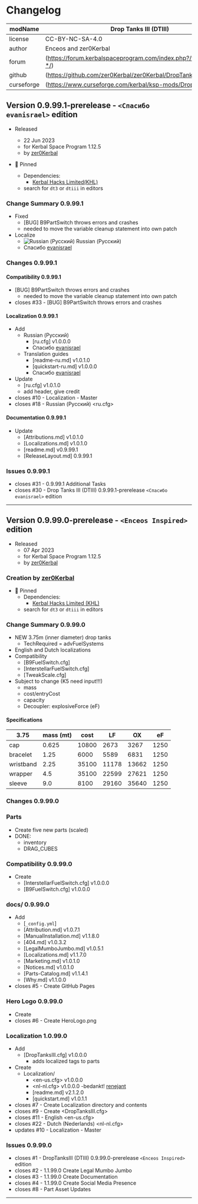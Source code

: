 # Changelog  
  
| modName    | Drop Tanks III (DTIII)                                            |
| ---------- | ----------------------------------------------------------------- |
| license    | CC-BY-NC-SA-4.0                                                   |
| author     | Enceos and zer0Kerbal                                             |
| forum      | (https://forum.kerbalspaceprogram.com/index.php?/topic/209332-*/) |
| github     | (https://github.com/zer0Kerbal/zer0Kerbal/DropTanksIII)           |
| curseforge | (https://www.curseforge.com/kerbal/ksp-mods/DropTanksIII)         |

## Version 0.9.99.1-prerelease - `<Спасибо evanisrael>` edition

* Released
  * 22 Jun 2023
  * for Kerbal Space Program 1.12.5
  * by [zer0Kerbal](http://github.com/zer0Kerbal)

* 📌 Pinned
  * Dependencies:
    * [Kerbal Hacks Limited(KHL)](https://www.curseforge.com/kerbal/ksp-mods/kerbalhacksltd)
  * search for `dt3` or `dtiii` in editors

### Change Summary 0.9.99.1

* Fixed
  * [BUG] B9PartSwitch throws errors and crashes
  * needed to move the variable cleanup statement into own patch
* Localize
  * ![Russian (Русский)](https://raw.githubusercontent.com/zer0Kerbal/zer0Kerbal/master/img/RU.png) Russian (Русский)
  * Спасибо [evanisrael](https://github/evanisrael)

### Changes 0.9.99.1

#### Compatibility 0.9.99.1

* [BUG] B9PartSwitch throws errors and crashes
  * needed to move the variable cleanup statement into own patch
* closes #33 - [BUG] B9PartSwitch throws errors and crashes

#### Localization 0.9.99.1

* Add
  * Russian (Русский)
    * [ru.cfg] v1.0.0.0
    * Спасибо [evanisrael](https://github/evanisrael)
  * Translation guides
    * [readme-ru.md] v1.0.1.0
    * [quickstart-ru.md] v1.0.0.0
    * Спасибо [evanisrael](https://github/evanisrael)
* Update
  * [ru.cfg] v1.0.1.0
  * add header, give credit
* closes #10 - Localization - Master
* closes #18 - Russian (Русский) <ru.cfg>

#### Documentation 0.9.99.1

* Update
  * [Attributions.md] v1.0.1.0
  * [Localizations.md] v1.0.1.0
  * [readme.md] v0.9.99.1
  * [ReleaseLayout.md] 0.9.99.1

### Issues 0.9.99.1

* closes #31 - 0.9.99.1 Additional Tasks
* closes #30 - Drop Tanks III (DTIII) 0.9.99.1-prerelease `<Спасибо evanisrael>` edition

---

## Version 0.9.99.0-prerelease - `<Enceos Inspired>` edition

* Released
  * 07 Apr 2023
  * for Kerbal Space Program 1.12.5
  * by [zer0Kerbal](http://github.com/zer0Kerbal)

### Creation by [zer0Kerbal](http://github.com/zer0Kerbal)

* 📌 Pinned
  * Dependencies:
    * [Kerbal Hacks Limited (KHL)](https://www.curseforge.com/kerbal/ksp-mods/kerbalhacksltd)
  * search for `dt3` or `dtiii` in editors

### Change Summary 0.9.99.0

* NEW 3.75m (inner diameter) drop tanks
  * TechRequired = advFuelSystems
* English and Dutch localizations
* Compatibility
  * [B9FuelSwitch.cfg]
  * [InterstellarFuelSwitch.cfg]
  * [TweakScale.cfg]
* Subject to change (K5 need input!!!)
  * mass
  * cost/entryCost
  * capacity
  * Decoupler: explosiveForce (eF)

#### Specifications

| 3.75      | mass (mt) | cost  | LF    | OX    | eF   |
| --------- | --------- | ----- | ----- | ----- | ---- |
| cap       | 0.625     | 10800 | 2673  | 3267  | 1250 |
| bracelet  | 1.25      | 6000  | 5589  | 6831  | 1250 |
| wristband | 2.25      | 35100 | 11178 | 13662 | 1250 |
| wrapper   | 4.5       | 35100 | 22599 | 27621 | 1250 |
| sleeve    | 9.0       | 8100  | 29160 | 35640 | 1250 |

### Changes 0.9.99.0

### Parts

* Create five new parts (scaled)
* DONE:
  * inventory
  * DRAG_CUBES

### Compatibility 0.9.99.0

* Create
  * [InterstellarFuelSwitch.cfg] v1.0.0.0
  * [B9FuelSwitch.cfg] v1.0.0.0

### docs/ 0.9.99.0

* Add
  * [`_config.yml`]
  * [Attribution.md] v1.0.7.1
  * [ManualInstallation.md] v1.1.8.0
  * [404.md] v1.0.3.2
  * [LegalMumboJumbo.md] v1.0.5.1
  * [Localizations.md] v1.1.7.0
  * [Marketing.md] v1.0.1.0
  * [Notices.md] v1.0.1.0
  * [Parts-Catalog.md] v1.1.4.1
  * [Why.md] v1.1.0.0
* closes #5 - Create GitHub Pages

### Hero Logo 0.9.99.0

* Create
* closes #6 - Create HeroLogo.png

### Localization 1.0.99.0

* Add
  * [DropTanksIII.cfg] v1.0.0.0
    * adds localized tags to parts
* Create
  * Localization/
    * <en-us.cfg> v1.0.0.0
    * <nl-nl.cfg> v1.0.0.0 -bedankt! [renejant](https://github.com/renejant)
    * [readme.md] v2.1.2.0
    * [quickstart.md] v1.0.1.1
* closes #7 - Create Localization directory and contents
* closes #9 - Create <DropTanksIII.cfg>
* closes #11 - English <en-us.cfg>
* closes #22 - Dutch (Nederlands) <nl-nl.cfg>
* updates #10 - Localization - Master

### Issues 0.9.99.0

* closes #1 - DropTanksIII (DTIII) 0.9.99.0-prerelease `<Enceos Inspired>` edition
* closes #2 - 1.1.99.0 Create Legal Mumbo Jumbo
* closes #3 - 1.1.99.0 Create Documentation
* closes #4 - 1.1.99.0 Create Social Media Presence
* closes #8 - Part Asset Updates

---
